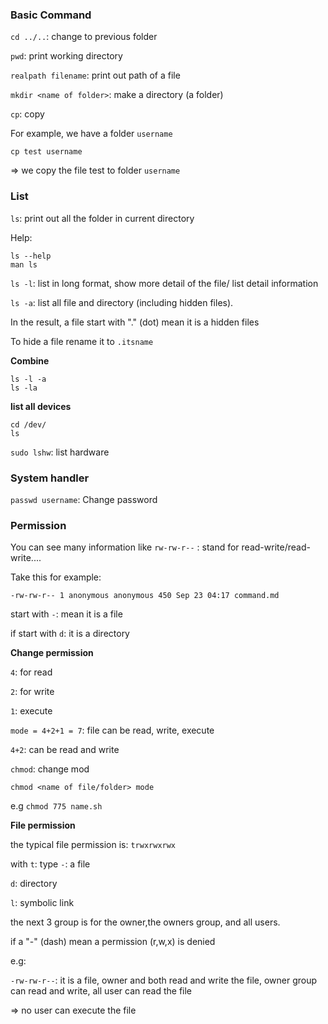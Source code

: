 ### Basic Command

``cd ../..``: change to previous folder

``pwd``: print working directory

``realpath filename``: print out path of a file

``mkdir <name of folder>``: make a directory (a folder)

``cp``: copy

For example, we have a folder ``username``

``cp test username``

=> we copy the file test to folder ``username``

### List

``ls``: print out all the folder in current directory

Help: 

```shell
ls --help
man ls
```

``ls -l``: list in long format, show more detail of the file/ list detail information

``ls -a``: list all file and directory (including hidden files).

In the result, a file start with "." (dot) mean it is a hidden files

To hide a file rename it to ``.itsname``

**Combine**

```shell
ls -l -a
ls -la
```

**list all devices**

```shell
cd /dev/
ls
```

``sudo lshw``: list hardware

### System handler

``passwd username``: Change password

### Permission

You can see many information like ``rw-rw-r--`` : stand for read-write/read-write....

Take this for example:

```
-rw-rw-r-- 1 anonymous anonymous 450 Sep 23 04:17 command.md
```

start with ``-``: mean it is a file

if start with ``d``: it is a directory

**Change permission**

``4``: for read

``2``: for write

``1``: execute

``mode = 4+2+1 = 7``: file can be read, write, execute

``4+2``: can be read and write

``chmod``: change mod

``chmod <name of file/folder> mode``

e.g ``chmod 775 name.sh``

**File permission**

the typical file permission is: ``trwxrwxrwx``

with ``t``: type
``-``: a file

``d``: directory

``l``: symbolic link

the next 3 group is for the owner,the owners group, and all users.

if a "-" (dash) mean a permission (r,w,x) is denied

e.g:

``-rw-rw-r--``: it is a file, owner and both read and write the file, owner group can read and write, all user can read the file

=> no user can execute the file
